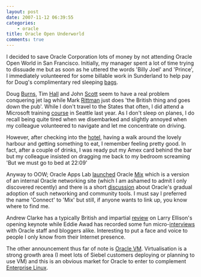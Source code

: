 ```yaml
---
layout: post
date: 2007-11-12 06:39:55
categories:
    - oracle
title: Oracle Open Underworld
comments: true
---
```

I decided to save Oracle Corporation lots of money by not attending
Oracle Open World in San Francisco. Initially, my manager spent a lot of
time trying to dissuade me but as soon as he uttered the words 'Billy
Joel' and 'Prince', I immediately volunteered for some billable work in
Sunderland to help pay for Doug's complimentary red sleeping
[bags](http://oracledoug.com/blog/index.php?/archives/1327-A-New-Comfy-Seat-for-The-Boys-and-Polly-....html).

Doug
[Burns](http://oracledoug.com/serendipity/index.php?/archives/1342-yaaisfb.html),
Tim
[Hall](http://www.oracle-base.com/blog/2007/11/12/openworld-arrival-and-day-1/)
and John
[Scott](http://jes.blogs.shellprompt.net/2007/11/11/gotta-love-jetlag/)
seem to have a real problem conquering jet lag while Mark
[Rittman](http://www.rittmanmead.com/2007/11/12/first-days-at-oracle-open-world-2007/)
just does 'the British thing and goes down the pub'. While I don't
travel to the States that often, I did attend a Microsoft training
[course](http://www.nbrightside.com/blog/2006/05/02/further-afield/) in
Seattle last year. As I don't sleep on planes, I do recall being quite
tired when we disembarked and slightly annoyed when my colleague
volunteered to navigate and let me concentrate on driving.

However, after checking into the
[hotel](http://www.starwoodhotels.com/whotels/property/overview/index.html?propertyID=1154),
having a walk around the lovely harbour and getting something to eat, I
remember feeling pretty good. In fact, after a couple of drinks, I was
ready put my Amex card behind the bar but my colleague insisted on
dragging me back to my bedroom screaming 'But we must go to bed at
22:09'

Anyway to OOW; Oracle Apps Lab
[launched](http://oracleappslab.com/2007/11/11/mix-is-live/) Oracle
[Mix](https://mix.oracle.com/) which is a version of an internal Oracle
networking site (which I am ashamed to admit I only discovered recently)
and there is a short
[discussion](http://blogs.oracle.com/otn/2007/11/12#a1132) about
Oracle's gradual adoption of such networking and community tools. I must
say I preferred the name 'Connect' to 'Mix' but still, if anyone wants
to link up, you know where to find me.

Andrew Clarke has a typically British and impartial
[review](http://radiofreetooting.blogspot.com/2007/11/oow2k7-whats-story.html)
on Larry Ellison's opening keynote while Eddie Awad has recorded some
fun micro-[interviews](http://awads.net/wp/tag/openworld07/) with Oracle
staff and bloggers alike. Interesting to put a face and voice to people
I only know from their Internet presence.

The other announcement thus far of note is
[Oracle VM](http://www.oracle.com/technologies/virtualization/index.html).
Virtualisation is a strong growth area (I meet lots of Siebel customers
deploying or planning to use VM) and this is an obvious market for
Oracle to enter to complement
[Enterprise Linux](http://www.oracle.com/technologies/linux/index.html).
